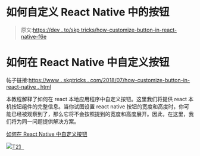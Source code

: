 # 如何自定义 React Native 中的按钮

> 原文:[https://dev . to/skp tricks/how-customize-button-in-react-native-f6e](https://dev.to/skptricks/how-customize-button-in-react-native-f6e)

# 如何在 React Native 中自定义按钮

帖子链接:[https://www . skptricks . com/2018/07/how-customize-button-in-react-native . html](https://www.skptricks.com/2018/07/how-customize-button-in-react-native.html)

本教程解释了如何在 react 本地应用程序中自定义按钮。这里我们将提供 react 本机按钮组件的完整信息。当你试图设置 react native 按钮的宽度和高度时，你可能已经被观察到了，那么它将不会按照提到的宽度和高度展开。因此，在这里，我们将为同一问题提供解决方案。

[如何在 React Native 中自定义按钮](https://www.skptricks.com/2018/07/how-customize-button-in-react-native.html)

[![](../Images/71bc4d0d2c559a676e3a61bb845aa4ea.png)T2】](https://res.cloudinary.com/practicaldev/image/fetch/s--yjts96YG--/c_limit%2Cf_auto%2Cfl_progressive%2Cq_auto%2Cw_880/https://3.bp.blogspot.com/-fxNExvfwL4Q/W0r20ff-qXI/AAAAAAAABso/VKEWf2U5zZcTlYbdQg0roBfha3J_8CyigCLcBGAs/s400/CB.jpg)